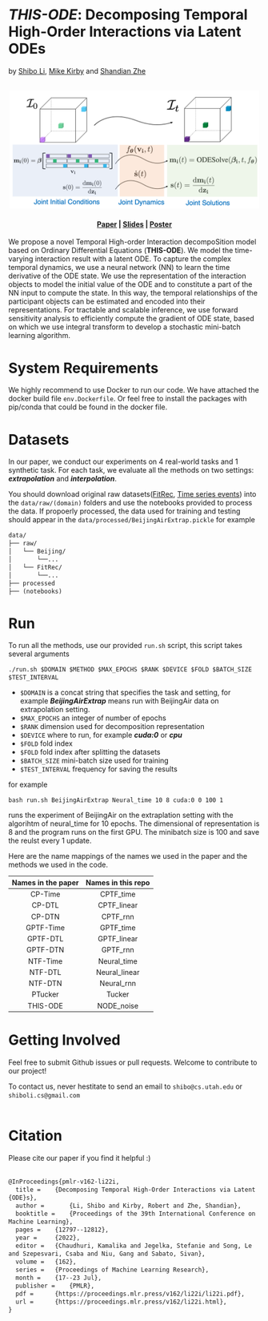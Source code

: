 # *THIS-ODE*: Decomposing Temporal High-Order Interactions via Latent ODEs

by [Shibo Li](https://imshibo.com), [Mike Kirby](https://www.cs.utah.edu/~kirby/) and [Shandian Zhe](https://www.cs.utah.edu/~zhe/)

<p align="center">
    <br>
    <img src="images/THIS-ODE.png" width="500" />
    <br>
<p>

<h4 align="center">
    <p>
        <a href="https://proceedings.mlr.press/v162/li22i.html">Paper</a> |
        <a href="https://github.com/shib0li/THIS-ODE/blob/main/images/slides-v2.pdf">Slides</a> |
        <a href="https://github.com/shib0li/THIS-ODE/blob/main/images/923-poster.png">Poster</a> 
    <p>
</h4>

We propose a novel Temporal High-order Interaction decompoSition model based on Ordinary Differential Equations (**THIS-ODE**). We model the time-varying interaction result with a latent ODE. To capture the complex temporal dynamics, we use a neural network (NN) to learn the time derivative of the ODE state. We use the representation of the interaction objects to model the initial value of the ODE and to constitute a part of the NN input to compute the state. In this way, the temporal relationships of the participant objects can be estimated and encoded into their representations. For tractable and scalable inference, we use forward sensitivity analysis to efficiently compute the gradient of ODE state, based on which we use integral transform to develop a stochastic mini-batch learning algorithm.

# System Requirements

We highly recommend to use Docker to run our code. We have attached the docker build file `env.Dockerfile`. Or feel free to install the packages with pip/conda that could be found in the docker file.

# Datasets

In our paper, we conduct our experiments on 4 real-world tasks and 1 synthetic task. For each task, we evaluate all the methods on two settings: ***extrapolation*** and ***interpolation***. 

You should download original raw datasets([FitRec](https://cseweb.ucsd.edu/~jmcauley/datasets.html#google_local), [Time series events](https://github.com/snudatalab/TATD)) into the `data/raw/(domain)` folders and use the notebooks provided to process the data. If propoerly processed, the data used for training and testing should appear in the `data/processed/BeijingAirExtrap.pickle` for example

```
data/
├── raw/
│   └── Beijing/
│       └──...
│   └── FitRec/
│       └──...
├── processed
├── (notebooks)
```

# Run

To run all the methods, use our provided `run.sh` script, this script takes several arguments

```
./run.sh $DOMAIN $METHOD $MAX_EPOCHS $RANK $DEVICE $FOLD $BATCH_SIZE $TEST_INTERVAL 

```

* `$DOMAIN` is a concat string that specifies the task and setting, for example ***BeijingAirExtrap*** means run with BeijingAir data on extrapolation setting.
* `$MAX_EPOCHS` an integer of number of epochs
* `$RANK` dimension used for decomposition representation
* `$DEVICE` where to run, for example ***cuda:0*** or ***cpu***
* `$FOLD` fold index
* `$FOLD` fold index after splitting the datasets
* `$BATCH_SIZE` mini-batch size used for training
* `$TEST_INTERVAL` frequency for saving the results

for example

```
bash run.sh BeijingAirExtrap Neural_time 10 8 cuda:0 0 100 1 
```

runs the experiment of BeijingAir on the extraplation setting with the algorihtm of neural_time for 10 epochs. The dimensional of representation is 8 and the program runs on the first GPU. The minibatch size is 100 and save the reulst every 1 update.

Here are the name mappings of the names we used in the paper and the methods we used in the code.

| Names in the paper | Names in this repo |
|:------------------:|:------------------:|
|       CP-Time      |      CPTF_time     |
|       CP-DTL       |     CPTF_linear    |
|       CP-DTN       |      CPTF_rnn      |
|      GPTF-Time     |      GPTF_time     |
|      GPTF-DTL      |     GPTF_linear    |
|      GPTF-DTN      |      GPTF_rnn      |
|      NTF-Time      |     Neural_time    |
|       NTF-DTL      |    Neural_linear   |
|       NTF-DTN      |     Neural_rnn     |
|       PTucker      |       Tucker       |
|      THIS-ODE      |     NODE_noise     |


# Getting Involved
Feel free to submit Github issues or pull requests. Welcome to contribute to our project!

To contact us, never hestitate to send an email to `shibo@cs.utah.edu` or `shiboli.cs@gmail.com` 
<br></br>


# Citation
Please cite our paper if you find it helpful :)

```

@InProceedings{pmlr-v162-li22i,
  title = 	 {Decomposing Temporal High-Order Interactions via Latent {ODE}s},
  author =       {Li, Shibo and Kirby, Robert and Zhe, Shandian},
  booktitle = 	 {Proceedings of the 39th International Conference on Machine Learning},
  pages = 	 {12797--12812},
  year = 	 {2022},
  editor = 	 {Chaudhuri, Kamalika and Jegelka, Stefanie and Song, Le and Szepesvari, Csaba and Niu, Gang and Sabato, Sivan},
  volume = 	 {162},
  series = 	 {Proceedings of Machine Learning Research},
  month = 	 {17--23 Jul},
  publisher =    {PMLR},
  pdf = 	 {https://proceedings.mlr.press/v162/li22i/li22i.pdf},
  url = 	 {https://proceedings.mlr.press/v162/li22i.html},
}

```
<br></br>